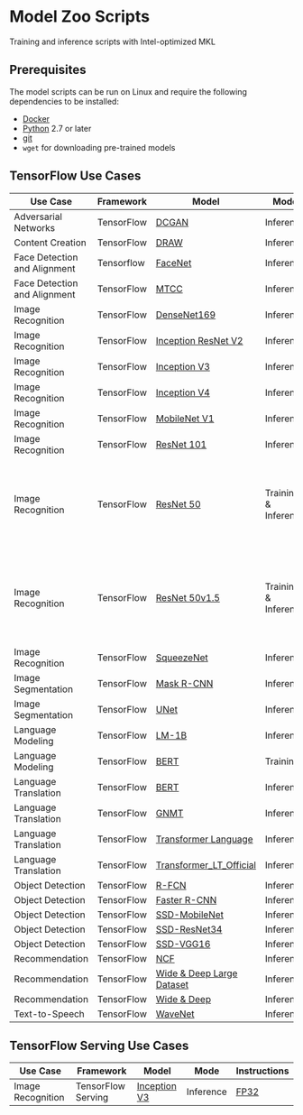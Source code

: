 # Model Zoo Scripts

Training and inference scripts with Intel-optimized MKL

## Prerequisites

The model scripts can be run on Linux and require the following
dependencies to be installed:
* [Docker](https://docs.docker.com/install/)
* [Python](https://www.python.org/downloads/) 2.7 or later
* [git](https://git-scm.com/book/en/v2/Getting-Started-Installing-Git)
* `wget` for downloading pre-trained models

## TensorFlow Use Cases

| Use Case               | Framework     | Model               | Mode      | Instructions    |
| -----------------------| --------------| ------------------- | --------- |------------------------------|
| Adversarial Networks   | TensorFlow    | [DCGAN](https://arxiv.org/pdf/1511.06434.pdf)               | Inference | [FP32](adversarial_networks/tensorflow/dcgan/README.md#fp32-inference-instructions) |
| Content Creation       | TensorFlow    | [DRAW](https://arxiv.org/pdf/1502.04623.pdf)               | Inference | [FP32](content_creation/tensorflow/draw/README.md#fp32-inference-instructions) |
| Face Detection and Alignment | Tensorflow    | [FaceNet](https://arxiv.org/pdf/1503.03832.pdf)             | Inference | [FP32](face_detection_and_alignment/tensorflow/facenet/README.md#fp32-inference-instructions) |
| Face Detection and Alignment | TensorFlow    | [MTCC](https://arxiv.org/pdf/1604.02878.pdf)               | Inference | [FP32](face_detection_and_alignment/tensorflow/mtcc/README.md#fp32-inference-instructions) |
| Image Recognition      | TensorFlow    | [DenseNet169](https://arxiv.org/pdf/1608.06993.pdf)         | Inference | [FP32](image_recognition/tensorflow/densenet169/README.md#fp32-inference-instructions) |
| Image Recognition      | TensorFlow    | [Inception ResNet V2](https://arxiv.org/pdf/1602.07261.pdf) | Inference | [Int8](image_recognition/tensorflow/inception_resnet_v2/README.md#int8-inference-instructions) [FP32](image_recognition/tensorflow/inception_resnet_v2/README.md#fp32-inference-instructions) |
| Image Recognition      | TensorFlow    | [Inception V3](https://arxiv.org/pdf/1512.00567.pdf)        | Inference | [Int8](image_recognition/tensorflow/inceptionv3/README.md#int8-inference-instructions) [FP32](image_recognition/tensorflow/inceptionv3/README.md#fp32-inference-instructions) |
| Image Recognition      | TensorFlow    | [Inception V4](https://arxiv.org/pdf/1602.07261.pdf)        | Inference | [Int8](image_recognition/tensorflow/inceptionv4/README.md#int8-inference-instructions) [FP32](image_recognition/tensorflow/inceptionv4/README.md#fp32-inference-instructions) |
| Image Recognition      | TensorFlow    | [MobileNet V1](https://arxiv.org/pdf/1704.04861.pdf)        | Inference | [Int8](image_recognition/tensorflow/mobilenet_v1/README.md#int8-inference-instructions) [FP32](image_recognition/tensorflow/mobilenet_v1/README.md#fp32-inference-instructions) |
| Image Recognition      | TensorFlow    | [ResNet 101](https://arxiv.org/pdf/1512.03385.pdf)          | Inference | [Int8](image_recognition/tensorflow/resnet101/README.md#int8-inference-instructions) [FP32](image_recognition/tensorflow/resnet101/README.md#fp32-inference-instructions) |
| Image Recognition      | TensorFlow    | [ResNet 50](https://arxiv.org/pdf/1512.03385.pdf)           | Training & Inference | [Int8 Inference,](image_recognition/tensorflow/resnet50/README.md#int8-inference-instructions) [FP32 Inference,](image_recognition/tensorflow/resnet50/README.md#fp32-inference-instructions) [FP32 Training,](image_recognition/tensorflow/resnet50/README.md#fp32-training-instructions) [BFloat16 Training,](image_recognition/tensorflow/resnet50/README.md#bfloat16-training-instructions)|
| Image Recognition      | TensorFlow    | [ResNet 50v1.5](https://github.com/tensorflow/models/tree/master/official/resnet) | Training & Inference | [Int8 Inference,](image_recognition/tensorflow/resnet50v1_5/README.md#int8-inference-instructions) [FP32 Inference,](image_recognition/tensorflow/resnet50v1_5/README.md#fp32-inference-instructions) [FP32 Training,](image_recognition/tensorflow/resnet50v1_5/README.md#fp32-training-instructions) [BFloat16 Training,](image_recognition/tensorflow/resnet50v1_5/README.md#bfloat16-training-instructions)|
| Image Recognition      | TensorFlow    | [SqueezeNet](https://arxiv.org/pdf/1602.07360.pdf)          | Inference | [FP32](image_recognition/tensorflow/squeezenet/README.md#fp32-inference-instructions) |
| Image Segmentation     | TensorFlow    | [Mask R-CNN](https://arxiv.org/pdf/1703.06870.pdf)          | Inference | [FP32](image_segmentation/tensorflow/maskrcnn/README.md#fp32-inference-instructions) |
| Image Segmentation     | TensorFlow    | [UNet](https://arxiv.org/pdf/1505.04597.pdf)                | Inference | [FP32](image_segmentation/tensorflow/unet/README.md#fp32-inference-instructions) |
| Language Modeling      | TensorFlow    | [LM-1B](https://arxiv.org/pdf/1602.02410.pdf)               | Inference | [FP32](language_modeling/tensorflow/lm-1b/README.md#fp32-inference-instructions) |
| Language Modeling      | TensorFlow    | [BERT](https://arxiv.org/pdf/1810.04805.pdf)                | Training  | [FP32& BFloat16](language_modeling/tensorflow/bert_large/README.md) |
| Language Translation   | TensorFlow    | [BERT](https://arxiv.org/pdf/1810.04805.pdf)                | Inference | [FP32](language_translation/tensorflow/bert/README.md#fp32-inference-instructions) |
| Language Translation   | TensorFlow    | [GNMT](https://arxiv.org/pdf/1609.08144.pdf)                | Inference | [FP32](language_translation/tensorflow/gnmt/README.md#fp32-inference-instructions) |
| Language Translation   | TensorFlow    | [Transformer Language](https://arxiv.org/pdf/1706.03762.pdf)| Inference | [FP32](language_translation/tensorflow/transformer_language/README.md#fp32-inference-instructions) |
| Language Translation   | TensorFlow    | [Transformer_LT_Official ](https://arxiv.org/pdf/1706.03762.pdf)| Inference | [FP32](language_translation/tensorflow/transformer_lt_official/README.md#fp32-inference-instructions) |
| Object Detection       | TensorFlow    | [R-FCN](https://arxiv.org/pdf/1605.06409.pdf)               | Inference | [Int8](object_detection/tensorflow/rfcn/README.md#int8-inference-instructions) [FP32](object_detection/tensorflow/rfcn/README.md#fp32-inference-instructions) |
| Object Detection       | TensorFlow    | [Faster R-CNN](https://arxiv.org/pdf/1506.01497.pdf)        | Inference | [Int8](object_detection/tensorflow/faster_rcnn/README.md#int8-inference-instructions) [FP32](object_detection/tensorflow/faster_rcnn/README.md#fp32-inference-instructions) |
| Object Detection       | TensorFlow    | [SSD-MobileNet](https://arxiv.org/pdf/1704.04861.pdf)       | Inference | [Int8](object_detection/tensorflow/ssd-mobilenet/README.md#int8-inference-instructions) [FP32](object_detection/tensorflow/ssd-mobilenet/README.md#fp32-inference-instructions) |
| Object Detection       | TensorFlow    | [SSD-ResNet34](https://arxiv.org/pdf/1512.02325.pdf)        | Inference | [Int8](object_detection/tensorflow/ssd-resnet34/README.md#int8-inference-instructions) [FP32](object_detection/tensorflow/ssd-resnet34/README.md#fp32-inference-instructions) |
| Object Detection       | TensorFlow    | [SSD-VGG16](https://arxiv.org/pdf/1512.02325.pdf)           | Inference | [Int8](object_detection/tensorflow/ssd_vgg16/README.md#int8-inference-instructions) [FP32](object_detection/tensorflow/ssd_vgg16/README.md#fp32-inference-instructions) |
| Recommendation         | TensorFlow    | [NCF](https://arxiv.org/pdf/1708.05031.pdf)                 | Inference | [FP32](recommendation/tensorflow/ncf/README.md#fp32-inference-instructions) |
| Recommendation         | TensorFlow    | [Wide & Deep Large Dataset](https://arxiv.org/pdf/1606.07792.pdf)	| Inference | [Int8](recommendation/tensorflow/wide_deep_large_ds/README.md#int8-inference-instructions) [FP32](recommendation/tensorflow/wide_deep_large_ds/README.md#fp32-inference-instructions) |
| Recommendation         | TensorFlow    | [Wide & Deep](https://arxiv.org/pdf/1606.07792.pdf)         | Inference | [FP32](recommendation/tensorflow/wide_deep/README.md#fp32-inference-instructions) |
| Text-to-Speech         | TensorFlow    | [WaveNet](https://arxiv.org/pdf/1609.03499.pdf)             | Inference | [FP32](text_to_speech/tensorflow/wavenet/README.md#fp32-inference-instructions) |


## TensorFlow Serving Use Cases


| Use Case               | Framework     | Model               | Mode      | Instructions    |
| -----------------------| --------------| ------------------- | --------- |------------------------------|
| Image Recognition      | TensorFlow Serving   | [Inception V3](https://arxiv.org/pdf/1512.00567.pdf)        | Inference | [FP32](image_recognition/tensorflow_serving/inceptionv3/README.md#fp32-inference-instructions) |

